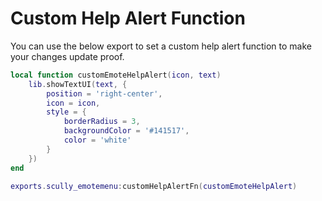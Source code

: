 # Custom Help Alert Function

You can use the below export to set a custom help alert function to make your changes update proof.
```lua
local function customEmoteHelpAlert(icon, text)
    lib.showTextUI(text, {
        position = 'right-center',
        icon = icon,
        style = {
            borderRadius = 3,
            backgroundColor = '#141517',
            color = 'white'
        }
    })
end

exports.scully_emotemenu:customHelpAlertFn(customEmoteHelpAlert)
```
